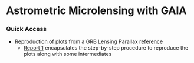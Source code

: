 # Astrometric Microlensing with GAIA

### Quick Access

 - [Reproduction of plots](/Documentation/Task%203/GRB_Lensing_Parallax_2.ipynb) from a GRB Lensing Parallax [reference](/Documentation/Task%202/GRB%20Lensing%20Parallax.pdf)
   - [Report 1](/Reports/Report%201.pdf) encapsulates the step-by-step procedure to reproduce the plots along with some intermediates

